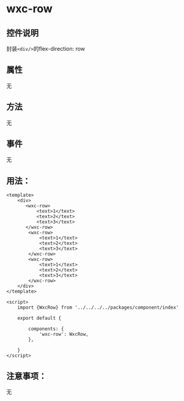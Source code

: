 # wxc-row
## 控件说明
封装`<div/>`的flex-direction: row

## 属性
无

## 方法
无

## 事件
无

## 用法：

```vue
<template>
    <div>
       <wxc-row>
           <text>1</text>
           <text>2</text>
           <text>3</text>
       </wxc-row>
        <wxc-row>
            <text>1</text>
            <text>2</text>
            <text>3</text>
        </wxc-row>
        <wxc-row>
            <text>1</text>
            <text>2</text>
            <text>3</text>
        </wxc-row>
    </div>
</template>

<script>
    import {WxcRow} from '../../../../packages/component/index'

    export default {

        components: {
            'wxc-row': WxcRow,
        },
        
    }
</script>

```

## 注意事项：
无


